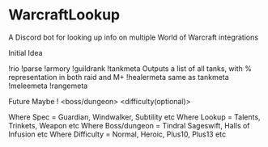 # WarcraftLookup
A Discord bot for looking up info on multiple World of Warcraft integrations

Initial Idea

!rio <name>
!parse <name>
!armory <name>
!guildrank <guildname>
!tankmeta
Outputs a list of all tanks, with % representation in both raid and M+
!healermeta 
same as tankmeta
!meleemeta
!rangemeta


Future Maybe
!<spec> <lookup> <boss/dungeon> <difficulty(optional)>

Where Spec = Guardian, Windwalker, Subtility etc
Where Lookup = Talents, Trinkets, Weapon etc
Where Boss/dungeon = Tindral Sageswift, Halls of Infusion etc
Where Difficulty = Normal, Heroic, Plus10, Plus13 etc